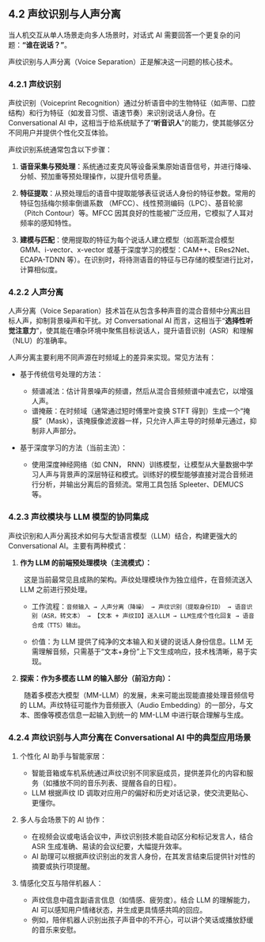 ## 4.2 声纹识别与人声分离
当人机交互从单人场景走向多人场景时，对话式 AI 需要回答一个更复杂的问题：**“谁在说话？”**。

声纹识别与人声分离（Voice Separation）正是解决这一问题的核心技术。

### 4.2.1 声纹识别

声纹识别（Voiceprint Recognition）通过分析语音中的生物特征（如声带、口腔结构）和行为特征（如发音习惯、语速节奏）来识别说话人身份。在 Conversational AI 中，这相当于给系统赋予了“**听音识人**”的能力，使其能够区分不同用户并提供个性化交互体验。

声纹识别系统通常包含以下步骤：

1. **语音采集与预处理**：系统通过麦克风等设备采集原始语音信号，并进行降噪、分帧、预加重等预处理操作，以提升信号质量。
    
2. **特征提取**：从预处理后的语音中提取能够表征说话人身份的特征参数。常用的特征包括梅尔频率倒谱系数 （MFCC）、线性预测编码（LPC）、基音轮廓（Pitch Contour）等。MFCC 因其良好的性能被广泛应用，它模拟了人耳对频率的感知特性。
    
3. **建模与匹配**：使用提取的特征为每个说话人建立模型（如高斯混合模型 GMM、i-vector、x-vector 或基于深度学习的模型：CAM++、ERes2Net、ECAPA-TDNN 等）。在识别时，将待测语音的特征与已存储的模型进行比对，计算相似度。
    

### 4.2.2 人声分离

人声分离（Voice Separation）技术旨在从包含多种声音的混合音频中分离出目标人声，抑制背景噪声和干扰。对 Conversational AI 而言，这相当于“**选择性听觉注意力**”，使其能在嘈杂环境中聚焦目标说话人，提升语音识别（ASR）和理解（NLU）的准确率。

人声分离主要利用不同声源在时频域上的差异来实现。常见方法有：

- 基于传统信号处理的方法：
    
    - 频谱减法：估计背景噪声的频谱，然后从混合音频频谱中减去它，以增强人声。
    - 谱掩蔽：在时频域（通常通过短时傅里叶变换 STFT 得到）生成一个“掩膜”（Mask），该掩膜像滤波器一样，只允许人声主导的时频单元通过，抑制非人声部分。
        
- 基于深度学习的方法（当前主流）：
    
    - 使用深度神经网络（如 CNN， RNN）训练模型，让模型从大量数据中学习人声与背景声的深层特征和模式。训练好的模型能够直接对混合音频进行分析，并输出分离后的音频流。常用工具包括 Spleeter、DEMUCS 等。


### 4.2.3 声纹模块与 LLM 模型的协同集成

声纹识别和人声分离技术如何与大型语言模型（LLM）结合，构建更强大的 Conversational AI。主要有两种模式：

1. **作为 LLM 的前端预处理模块（主流模式）：**
    
      这是当前最常见且成熟的架构。声纹处理模块作为独立组件，在音频流送入 LLM 之前进行预处理。
    
    - 工作流程：`音频输入 → 人声分离（降噪） → 声纹识别（提取身份ID） → 语音识别（ASR，转文本） → 【文本 + 声纹ID】送入LLM → LLM生成个性化回复 → 语音合成（TTS）输出`。

    - 价值：为 LLM 提供了纯净的文本输入和关键的说话人身份信息。LLM 无需理解音频，只需基于“文本+身份”上下文生成响应，技术栈清晰，易于实现。
    
2. **探索：作为多模态 LLM 的输入部分（前沿方向）：**
    
      随着多模态大模型（MM-LLM）的发展，未来可能出现能直接处理音频信号的 LLM。声纹特征可能作为音频嵌入（Audio Embedding）的一部分，与文本、图像等模态信息一起输入到统一的 MM-LLM 中进行联合理解与生成。
    

### 4.2.4 声纹识别与人声分离在 Conversational AI 中的典型应用场景
    

1. 个性化 AI 助手与智能家居：
    
    - 智能音箱或车机系统通过声纹识别不同家庭成员，提供差异化的内容和服务（如播放不同的音乐列表、提醒各自的日程）。
    - LLM 根据声纹 ID 调取对应用户的偏好和历史对话记录，使交流更贴心、更懂你。
        
2. 多人与会场景下的 AI 协作：
    
    - 在视频会议或电话会议中，声纹识别技术能自动区分和标记发言人，结合 ASR 生成准确、易读的会议纪要，大幅提升效率。
    - AI 助理可以根据声纹识别出的发言人身份，在其发言结束后提供针对性的摘要或执行项提醒。
        
3. 情感化交互与陪伴机器人：
    
    - 声纹信息中蕴含副语言信息（如情感、疲劳度）。结合 LLM 的理解能力，AI 可以感知用户情绪状态，并生成更具情感共鸣的回应。
    - 例如，陪伴机器人识别出孩子声音中的不开心，可以讲个笑话或播放舒缓的音乐来安慰。